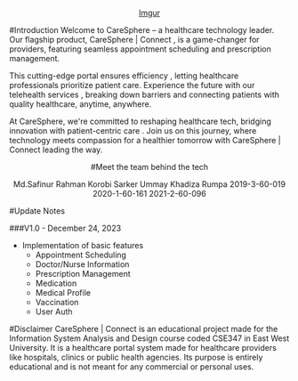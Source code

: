 <div align="center">

[Imgur](https://imgur.com/aBDQqZV)

</div>

#Introduction
Welcome to CareSphere – a healthcare technology leader. Our flagship product, CareSphere | Connect , is a game-changer for providers, featuring seamless appointment scheduling and prescription management.

This cutting-edge portal ensures efficiency , letting healthcare professionals prioritize patient care. Experience the future with our telehealth services , breaking down barriers and connecting patients with quality healthcare, anytime, anywhere.

At CareSphere, we're committed to reshaping healthcare tech, bridging innovation with patient-centric care . Join us on this journey, where technology meets compassion for a healthier tomorrow with CareSphere | Connect leading the way.

<div align="center">

#Meet the team behind the tech

Md.Safinur Rahman Korobi Sarker Ummay Khadiza Rumpa
2019-3-60-019 2020-1-60-161 2021-2-60-096

</div>

#Update Notes

###V1.0 - December 24, 2023

- Implementation of basic features
  - Appointment Scheduling
  - Doctor/Nurse Information
  - Prescription Management
  - Medication
  - Medical Profile
  - Vaccination
  - User Auth

#Disclaimer
CareSphere | Connect is an educational project made for the Information System Analysis and Design course coded CSE347 in East West University. It is a healthcare portal system made for healthcare providers like hospitals, clinics or public health agencies. Its purpose is entirely educational and is not meant for any commercial or personal uses.
